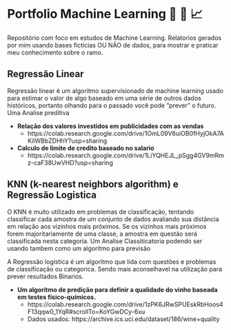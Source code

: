 <h1>Portfolio Machine Learning 🤖 📖 📈</h1>
<p>Repositório com foco em estudos de Machine Learning. Relatorios gerados por mim usando bases ficticias OU NÃO de dados, para mostrar e praticar meu conhecimento sobre o ramo.</p>

<h2>Regressão Linear</h2>
<p>Regressão linear é um algoritmo supervisionado de machine learning usado para estimar o valor de algo baseado em uma série de outros dados históricos, portanto olhando para o passado você pode “prever” o futuro. Uma Analise preditiva</p>

<ul>
  <li><b>Relação dos valores investidos em publicidades com as vendas</b>  
    <ul>
      <li>https://colab.research.google.com/drive/1OmL09V6uiOB0fHyjOkA7AKilWBbZDHhY?usp=sharing</li>
    </ul>
  </li>
  <li><b>Calculo de limite de credito baseado no salario</b> 
    <ul>
      <li>https://colab.research.google.com/drive/1LiYQHEJL_pSgg4GV9mRmz-caF38UwVHD?usp=sharing</li>
    </ul>
  </li>    
</ul>

<h2>KNN (k-nearest neighbors algorithm) e Regressão Logistica</h2>
<p>O KNN é muito utilizado em problemas de classificação, tentando classificar cada amostra de um conjunto de dados avaliando sua distância em relação aos vizinhos mais próximos. Se os vizinhos mais próximos forem majoritariamente de uma classe, a amostra em questão será classificada nesta categoria. Um Analise Classiticatoria podendo ser usando tambem como um algoritmo para previsão</p>

<p>A Regressão logística é um algoritmo que lida com questões e problemas de classificação ou categorica. Sendo mais aconselhavel na utilização para prever resultados Binarios. </p>

<ul>
  <li><b>Um algoritmo de predição para definir a qualidade do vinho baseada em testes físico-químicos.</b>
    <ul>
      <li>https://colab.research.google.com/drive/1zPK6JRwSPUEskRbHoos4F13qqw0_1YqR#scrollTo=KoYGwDCy-6xu</li>
      <li>Dados usados: https://archive.ics.uci.edu/dataset/186/wine+quality</li>
    </ul>
  </li>
  
</ul>



